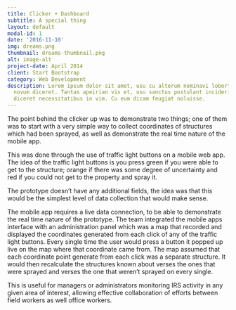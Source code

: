 ```yaml
---
title: Clicker + Dashboard
subtitle: A special thing
layout: default
modal-id: 1
date: '2016-11-10'
img: dreams.png
thumbnail: dreams-thumbnail.png
alt: image-alt
project-date: April 2014
client: Start Bootstrap
category: Web Development
description: Lorem ipsum dolor sit amet, usu cu alterum nominavi lobortis. At duo
  novum diceret. Tantas apeirian vix et, usu sanctus postulant inciderint ut, populo
  diceret necessitatibus in vim. Cu eum dicam feugiat noluisse.
---
```


The point behind the clicker up was to demonstrate two things; one of them was to start with a very simple way to collect coordinates of structures which had been sprayed, as well as demonstrate the real time nature of the mobile app.

This was done through the use of traffic light buttons on a mobile web app. The idea of the traffic light buttons is you press green if you were able to get to the structure; orange if there was some degree of uncertainty and red if you could not get to the property and spray it.

The prototype doesn’t have any additional fields, the idea was that this would be the simplest level of data collection that would make sense.

The mobile app requires a live data connection, to be able to demonstrate the real time nature of the prototype. The team integrated the mobile apps interface with an administration panel which was a map that recorded and displayed the coordinates generated from each click of any of the traffic light buttons. Every single time the user would press a button it popped up live on the map where that coordinate came from. The map assumed that each coordinate point generate from each click was a separate structure. It would then recalculate the structures known about verses the ones that were sprayed and verses the one that weren’t sprayed on every single.

This is useful for managers or administrators monitoring IRS activity in any given area of interest, allowing effective collaboration of efforts between field workers as well office workers.